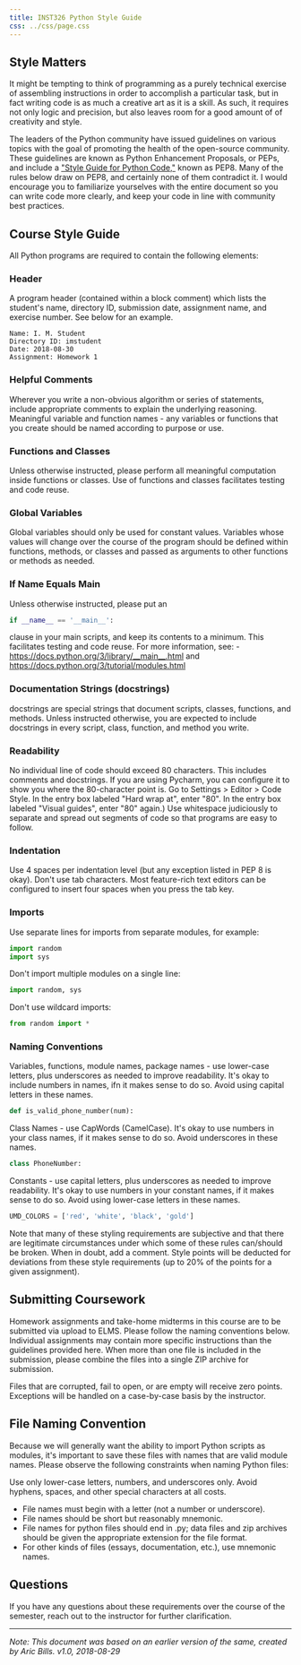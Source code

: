 ```yaml
---
title: INST326 Python Style Guide
css: ../css/page.css
---
```

 
## Style Matters

It might be tempting to think of programming as a purely technical exercise of assembling instructions in order to accomplish a particular task, but in fact writing code is as much a creative art as it is a skill. As such, it requires not only logic and precision, but also leaves room for a good amount of of creativity and style.

The leaders of the Python community have issued guidelines on various topics with the goal of promoting the health of the open-source community. These guidelines are known as Python Enhancement Proposals, or PEPs, and include a ["Style Guide for Python Code,"](https://www.python.org/dev/peps/pep-0008/) known as PEP8. Many of the rules below draw on PEP8, and certainly none of them contradict it. I would encourage you to familiarize yourselves with the entire document so you can write code more clearly, and keep your code in line with community best practices.

## Course Style Guide

All Python programs are required to contain the following elements:

### Header

A program header (contained within a block comment) which lists the student's name, directory ID, submission date, assignment name, and exercise number. See below for an example.

```
Name: I. M. Student
Directory ID: imstudent
Date: 2018-08-30
Assignment: Homework 1
```

### Helpful Comments 

Wherever you write a non-obvious algorithm or series of statements, include appropriate comments to explain the underlying reasoning.
Meaningful variable and function names - any variables or functions that you create should be named according to purpose or use.

### Functions and Classes 

Unless otherwise instructed, please perform all meaningful computation inside functions or classes. Use of functions and classes facilitates testing and code reuse.

### Global Variables 

Global variables should only be used for constant values. Variables whose values will change over the course of the program should be defined within functions, methods, or classes and passed as arguments to other functions or methods as needed. 

###  If Name Equals Main 

Unless otherwise instructed, please put an 

```python
if __name__ == '__main__':
```

clause in your main scripts, and keep its
contents to a minimum. This facilitates testing and code reuse. For more
information, see: - https://docs.python.org/3/library/__main__.html and 
https://docs.python.org/3/tutorial/modules.html

### Documentation Strings (docstrings) 

docstrings are special strings that document scripts, classes, functions, and methods. Unless instructed otherwise, you are expected to include docstrings in every script, class, function, and method you write.

### Readability

No individual line of code should exceed 80 characters. This includes comments and docstrings. If you are using Pycharm, you can configure it to show you where the 80-character point is. Go to Settings > Editor > Code Style. In the entry box labeled "Hard wrap at", enter "80". In the entry box labeled "Visual guides", enter "80" again.) Use whitespace judiciously to separate and spread out segments of code so that programs are easy to follow.

### Indentation

Use 4 spaces per indentation level (but any exception listed in PEP 8 is okay). Don't use tab characters. Most feature-rich text editors can be configured to insert four spaces when you press the tab key.

### Imports

Use separate lines for imports from separate modules, for example:

  ```python
  import random
  import sys
  ```

  Don't import multiple modules on a single line:

  ```python
  import random, sys
  ```

  Don't use wildcard imports:

  ```python
  from random import *
  ```

### Naming Conventions

Variables, functions, module names, package names - use lower-case letters, plus underscores as needed to improve readability. It's okay to include numbers in names, ifn it makes sense to do so. Avoid using capital letters in these names.

```python
def is_valid_phone_number(num):
```

Class Names - use CapWords (CamelCase). It's okay to use numbers in your class names, if it makes sense to do so. Avoid underscores in these names.

```python
class PhoneNumber:
```

Constants - use capital letters, plus underscores as needed to improve readability. It's okay to use numbers in your constant names, if it makes sense to do so. Avoid using lower-case letters in these names.

```python
UMD_COLORS = ['red', 'white', 'black', 'gold']
```

Note that many of these styling requirements are subjective and that there are legitimate circumstances under which some of these rules can/should be broken. When in doubt, add a comment. Style points will be deducted for deviations from these style requirements (up to 20% of the points for a given assignment).

## Submitting Coursework

Homework assignments and take-home midterms in this course are to be submitted via upload to ELMS. Please follow the naming conventions below. Individual assignments may contain more specific instructions than the guidelines provided here.  When more than one file is included in the submission, please combine the files into a single ZIP archive for submission.

Files that are corrupted, fail to open, or are empty will receive zero points. Exceptions will be handled on a case-by-case basis by the instructor.

## File Naming Convention

Because we will generally want the ability to import Python scripts as modules, it's important to save these files with names that are valid module names. Please observe the following constraints when naming Python files:

Use only lower-case letters, numbers, and underscores only. Avoid hyphens, spaces, and other special characters at all costs.

* File names must begin with a letter (not a number or underscore).
* File names should be short but reasonably mnemonic.
* File names for python files should end in .py; data files and zip archives should be given the appropriate extension for the file format.
* For other kinds of files (essays, documentation, etc.), use mnemonic names.

## Questions

If you have any questions about these requirements over the course of the semester, reach out to the instructor for further clarification.

---

*Note: This document was based on an earlier version of the same, created by
Aric Bills.  v1.0, 2018-08-29*
